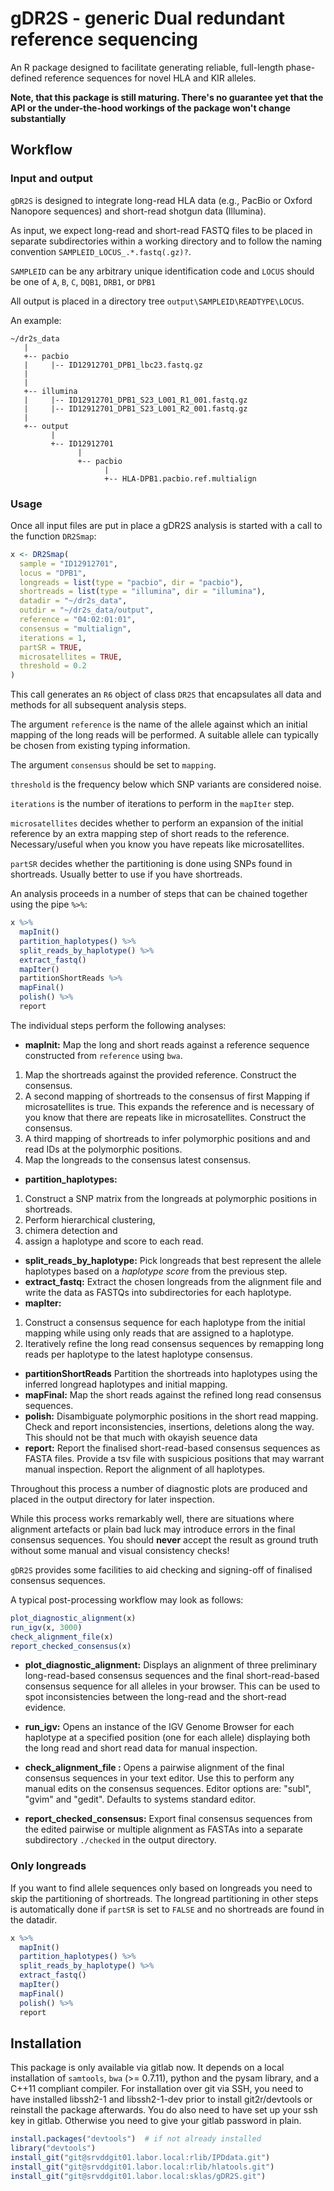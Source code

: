 
<!-- README.md is generated from README.Rmd. Please edit that file -->
gDR2S - generic Dual redundant reference sequencing
===================================================

An R package designed to facilitate generating reliable, full-length phase-defined reference sequences for novel HLA and KIR alleles.

**Note, that this package is still maturing. There's no guarantee yet that the API or the under-the-hood workings of the package won't change substantially**

Workflow
--------

### Input and output

`gDR2S` is designed to integrate long-read HLA data (e.g., PacBio or Oxford Nanopore sequences) and short-read shotgun data (Illumina).

As input, we expect long-read and short-read FASTQ files to be placed in separate subdirectories within a working directory and to follow the naming convention `SAMPLEID_LOCUS_.*.fastq(.gz)?`.

`SAMPLEID` can be any arbitrary unique identification code and `LOCUS` should be one of `A`, `B`, `C`, `DQB1`, `DRB1`, or `DPB1`

All output is placed in a directory tree `output\SAMPLEID\READTYPE\LOCUS`.

An example:

    ~/dr2s_data
       |
       +-- pacbio
       |     |-- ID12912701_DPB1_lbc23.fastq.gz
       |
       |
       +-- illumina
       |     |-- ID12912701_DPB1_S23_L001_R1_001.fastq.gz
       |     |-- ID12912701_DPB1_S23_L001_R2_001.fastq.gz
       |
       +-- output
             |
             +-- ID12912701
                   |
                   +-- pacbio
                         |
                         +-- HLA-DPB1.pacbio.ref.multialign
                     

### Usage

Once all input files are put in place a gDR2S analysis is started with a call to the function `DR2Smap`:

``` r
x <- DR2Smap(
  sample = "ID12912701",
  locus = "DPB1",
  longreads = list(type = "pacbio", dir = "pacbio"),
  shortreads = list(type = "illumina", dir = "illumina"),
  datadir = "~/dr2s_data",
  outdir = "~/dr2s_data/output",
  reference = "04:02:01:01",
  consensus = "multialign",
  iterations = 1,
  partSR = TRUE,
  microsatellites = TRUE,
  threshold = 0.2
)
```

This call generates an `R6` object of class `DR2S` that encapsulates all data and methods for all subsequent analysis steps.

The argument `reference` is the name of the allele against which an initial mapping of the long reads will be performed. A suitable allele can typically be chosen from existing typing information.

The argument `consensus` should be set to `mapping`.

`threshold` is the frequency below which SNP variants are considered noise.

`iterations` is the number of iterations to perform in the `mapIter` step.

`microsatellites` decides whether to perform an expansion of the initial reference by an extra mapping step of short reads to the reference. Necessary/useful when you know you have repeats like microsatellites.

`partSR` decides whether the partitioning is done using SNPs found in shortreads. Usually better to use if you have shortreads.

An analysis proceeds in a number of steps that can be chained together using the pipe `%>%`:

``` r
x %>% 
  mapInit()
  partition_haplotypes() %>%
  split_reads_by_haplotype() %>%
  extract_fastq()
  mapIter()
  partitionShortReads %>%
  mapFinal()
  polish() %>%
  report
```

The individual steps perform the following analyses:

-   **mapInit:** Map the long and short reads against a reference sequence constructed from `reference` using `bwa`.

1.  Map the shortreads against the provided reference. Construct the consensus.
2.  A second mapping of shortreads to the consensus of first Mapping if microsatellites is true. This expands the reference and is necessary of you know that there are repeats like in microsatellites. Construct the consensus.
3.  A third mapping of shortreads to infer polymorphic positions and and read IDs at the polymorphic positions.
4.  Map the longreads to the consensus latest consensus.

-   **partition\_haplotypes:**

1.  Construct a SNP matrix from the longreads at polymorphic positions in shortreads.
2.  Perform hierarchical clustering,
3.  chimera detection and
4.  assign a haplotype and score to each read.

-   **split\_reads\_by\_haplotype:** Pick longreads that best represent the allele haplotypes based on a *haplotype score* from the previous step.
-   **extract\_fastq:** Extract the chosen longreads from the alignment file and write the data as FASTQs into subdirectories for each haplotype.
-   **mapIter:**

1.  Construct a consensus sequence for each haplotype from the initial mapping while using only reads that are assigned to a haplotype.
2.  Iteratively refine the long read consensus sequences by remapping long reads per haplotype to the latest haplotype consensus.

-   **partitionShortReads** Partition the shortreads into haplotypes using the inferred longread haplotypes and initial mapping.
-   **mapFinal:** Map the short reads against the refined long read consensus sequences.
-   **polish:** Disambiguate polymorphic positions in the short read mapping. Check and report inconsistencies, insertions, deletions along the way. This should not be that much with okayish seuence data
-   **report:** Report the finalised short-read-based consensus sequences as FASTA files. Provide a tsv file with suspicious positions that may warrant manual inspection. Report the alignment of all haplotypes.

Throughout this process a number of diagnostic plots are produced and placed in the output directory for later inspection.

While this process works remarkably well, there are situations where alignment artefacts or plain bad luck may introduce errors in the final consensus sequences. You should **never** accept the result as ground truth without some manual and visual consistency checks!

`gDR2S` provides some facilities to aid checking and signing-off of finalised consensus sequences.

A typical post-processing workflow may look as follows:

``` r
plot_diagnostic_alignment(x)
run_igv(x, 3000)
check_alignment_file(x)
report_checked_consensus(x)
```

-   **plot\_diagnostic\_alignment:** Displays an alignment of three preliminary long-read-based consensus sequences and the final short-read-based consensus sequence for all alleles in your browser. This can be used to spot inconsistencies between the long-read and the short-read evidence.

-   **run\_igv:** Opens an instance of the IGV Genome Browser for each haplotype at a specified position (one for each allele) displaying both the long read and short read data for manual inspection.

-   **check\_alignment\_file :** Opens a pairwise alignment of the final consensus sequences in your text editor. Use this to perform any manual edits on the consensus sequences. Editor options are: "subl", "gvim" and "gedit". Defaults to systems standard editor.

-   **report\_checked\_consensus:** Export final consensus sequences from the edited pairwise or multiple alignment as FASTAs into a separate subdirectory `./checked` in the output directory.

### Only longreads

If you want to find allele sequences only based on longreads you need to skip the partitioning of shortreads. The longread partitioning in other steps is automatically done if `partSR` is set to `FALSE` and no shortreads are found in the datadir.

``` r
x %>% 
  mapInit()
  partition_haplotypes() %>%
  split_reads_by_haplotype() %>%
  extract_fastq()
  mapIter()
  mapFinal()
  polish() %>%
  report
```

Installation
------------

This package is only available via gitlab now. It depends on a local installation of `samtools`, `bwa` (&gt;= 0.7.11), python and the pysam library, and a C++11 compliant compiler. For installation over git via SSH, you need to have installed libssh2-1 and libssh2-1-dev prior to install git2r/devtools or reinstall the package afterwards. You do also need to have set up your ssh key in gitlab. Otherwise you need to give your gitlab password in plain.

``` r
install.packages("devtools")  # if not already installed
library("devtools")
install_git("git@srvddgit01.labor.local:rlib/IPDdata.git")
install_git("git@srvddgit01.labor.local:rlib/hlatools.git")
install_git("git@srvddgit01.labor.local:sklas/gDR2S.git")
```
